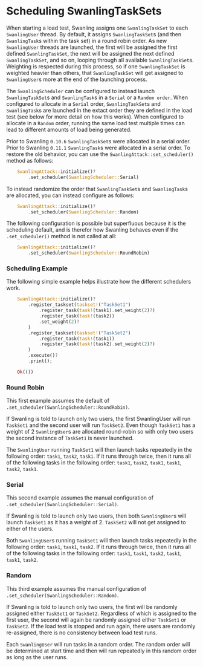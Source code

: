 # Scheduling SwanlingTaskSets

When starting a load test, Swanling assigns one `SwanlingTaskSet` to each `SwanlingUser` thread. By default, it assigns `SwanlingTaskSet`s (and then `SwanlingTask`s within the task set) in a round robin order. As new `SwanlingUser` threads are launched, the first will be assigned the first defined `SwanlingTaskSet`, the next will be assigned the next defined `SwanlingTaskSet`, and so on, looping through all available `SwanlingTaskSet`s. Weighting is respected during this process, so if one `SwanlingTaskSet` is weighted heavier than others, that `SwanlingTaskSet` will get assigned to `SwanlingUser`s more at the end of the launching process.

The `SwanlingScheduler` can be configured to instead launch `SwanlingTaskSet`s and `SwanlingTask`s in a `Serial` or a `Random order`. When configured to allocate in a `Serial` order, `SwanlingTaskSet`s and `SwanlingTask`s are launched in the extact order they are defined in the load test (see below for more detail on how this works). When configured to allocate in a `Random` order, running the same load test multiple times can lead to different amounts of load being generated.

Prior to Swanling `0.10.6` `SwanlingTaskSet`s were allocated in a serial order. Prior to Swanling `0.11.1` `SwanlingTask`s were allocated in a serial order. To restore the old behavior, you can use the `SwanlingAttack::set_scheduler()` method as follows:

```rust
    SwanlingAttack::initialize()?
        .set_scheduler(SwanlingScheduler::Serial)
```

To instead randomize the order that `SwanlingTaskSet`s and `SwanlingTask`s are allocated, you can instead configure as follows:

```rust
    SwanlingAttack::initialize()?
        .set_scheduler(SwanlingScheduler::Random)
```

The following configuration is possible but superfluous because it is the scheduling default, and is therefor how Swanling behaves even if the `.set_scheduler()` method is not called at all:

```rust
    SwanlingAttack::initialize()?
        .set_scheduler(SwanlingScheduler::RoundRobin)
```

### Scheduling Example

The following simple example helps illustrate how the different schedulers work.

```rust
    SwanlingAttack::initialize()?
        .register_taskset(taskset!("TaskSet1")
            .register_task(task!(task1).set_weight(2)?)
            .register_task(task!(task2))
            .set_weight(2)?
        )
        .register_taskset(taskset!("TaskSet2")
            .register_task(task!(task1))
            .register_task(task!(task2).set_weight(2)?)
        )
        .execute()?
        .print();

    Ok(())
```

### Round Robin

This first example assumes the default of `.set_scheduler(SwanlingScheduler::RoundRobin)`.

If Swanling is told to launch only two users, the first SwanlingUser will run `TaskSet1` and the second user will run `TaskSet2`. Even though `TaskSet1` has a weight of 2 `SwanlingUser`s are allocated round-robin so with only two users the second instance of `TaskSet1` is never launched.

The `SwanlingUser` running `TaskSet1` will then launch tasks repeatedly in the following order: `task1`, `task2`, `task1`. If it runs through twice, then it runs all of the following tasks in the following order: `task1`, `task2`, `task1`, `task1`, `task2`, `task1`.

### Serial

This second example assumes the manual configuration of `.set_scheduler(SwanlingScheduler::Serial)`.

If Swanling is told to launch only two users, then both `SwanlingUser`s will launch `TaskSet1` as it has a weight of 2. `TaskSet2` will not get assigned to either of the users.

Both `SwanlingUser`s running `TaskSet1` will then launch tasks repeatedly in the following order: `task1`, `task1`, `task2`. If it runs through twice, then it runs all of the following tasks in the following order: `task1`, `task1`, `task2`, `task1`, `task1`, `task2`.

### Random

This third example assumes the manual configuration of `.set_scheduler(SwanlingScheduler::Random)`.

If Swanling is told to launch only two users, the first will be randomly assigned either `TaskSet1` or `TaskSet2`. Regardless of which is assigned to the first user, the second will again be randomly assigned either `TaskSet1` or `TaskSet2`. If the load test is stopped and run again, there users are randomly re-assigned, there is no consistency between load test runs.

Each `SwanlingUser` will run tasks in a random order. The random order will be determined at start time and then will run repeatedly in this random order as long as the user runs.
